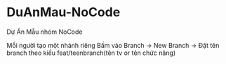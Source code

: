 # DuAnMau-NoCode
Dự Án Mẫu nhóm NoCode

Mỗi người tạo một nhánh riêng
Bấm vào Branch -> New Branch -> Đặt tên branch theo kiểu feat/teenbranch(tên tv or tên chức năng)
